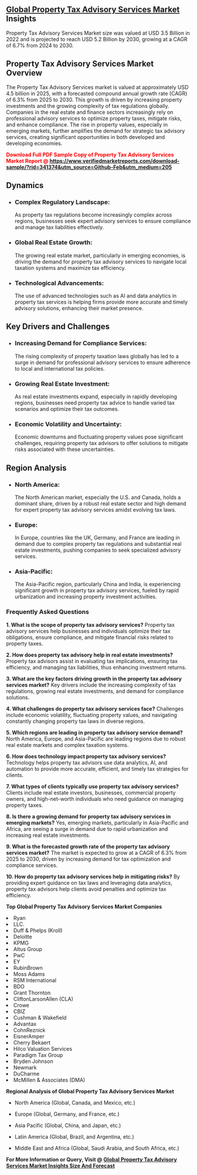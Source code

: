 <h2><a href="https://www.verifiedmarketreports.com/download-sample/?rid=341374&amp;utm_source=Github&amp;utm_medium=205" target="_blank">Global Property Tax Advisory Services Market</a> Insights</h2><p>Property Tax Advisory Services Market size was valued at USD 3.5 Billion in 2022 and is projected to reach USD 5.2 Billion by 2030, growing at a CAGR of 6.7% from 2024 to 2030.</p><p> <h2>Property Tax Advisory Services Market Overview</h2> <p>The Property Tax Advisory Services market is valued at approximately USD 4.5 billion in 2025, with a forecasted compound annual growth rate (CAGR) of 6.3% from 2025 to 2030. This growth is driven by increasing property investments and the growing complexity of tax regulations globally. Companies in the real estate and finance sectors increasingly rely on professional advisory services to optimize property taxes, mitigate risks, and enhance compliance. The rise in property values, especially in emerging markets, further amplifies the demand for strategic tax advisory services, creating significant opportunities in both developed and developing economies.</p> <p><strong><p><span class=""><span style="color: #ff0000;"><strong>Download Full PDF Sample Copy of Property Tax Advisory Services Market Report</strong> @ </span><a href="https://www.verifiedmarketreports.com/download-sample/?rid=341374&amp;utm_source=Github-Feb&amp;utm_medium=205" target="_blank">https://www.verifiedmarketreports.com/download-sample/?rid=341374&amp;utm_source=Github-Feb&amp;utm_medium=205</a></span></p></strong></p> <h2>Dynamics</h2> <ul> <li><h3>Complex Regulatory Landscape:</h3> As property tax regulations become increasingly complex across regions, businesses seek expert advisory services to ensure compliance and manage tax liabilities effectively.</li> <li><h3>Global Real Estate Growth:</h3> The growing real estate market, particularly in emerging economies, is driving the demand for property tax advisory services to navigate local taxation systems and maximize tax efficiency.</li> <li><h3>Technological Advancements:</h3> The use of advanced technologies such as AI and data analytics in property tax services is helping firms provide more accurate and timely advisory solutions, enhancing their market presence.</li> </ul> <h2>Key Drivers and Challenges</h2> <ul> <li><h3>Increasing Demand for Compliance Services:</h3> The rising complexity of property taxation laws globally has led to a surge in demand for professional advisory services to ensure adherence to local and international tax policies.</li> <li><h3>Growing Real Estate Investment:</h3> As real estate investments expand, especially in rapidly developing regions, businesses need property tax advice to handle varied tax scenarios and optimize their tax outcomes.</li> <li><h3>Economic Volatility and Uncertainty:</h3> Economic downturns and fluctuating property values pose significant challenges, requiring property tax advisors to offer solutions to mitigate risks associated with these uncertainties.</li> </ul> <h2>Region Analysis</h2> <ul> <li><h3>North America:</h3> The North American market, especially the U.S. and Canada, holds a dominant share, driven by a robust real estate sector and high demand for expert property tax advisory services amidst evolving tax laws.</li> <li><h3>Europe:</h3> In Europe, countries like the UK, Germany, and France are leading in demand due to complex property tax regulations and substantial real estate investments, pushing companies to seek specialized advisory services.</li> <li><h3>Asia-Pacific:</h3> The Asia-Pacific region, particularly China and India, is experiencing significant growth in property tax advisory services, fueled by rapid urbanization and increasing property investment activities.</li> </ul> <h3>Frequently Asked Questions</h3> <p><strong>1. What is the scope of property tax advisory services?</strong> Property tax advisory services help businesses and individuals optimize their tax obligations, ensure compliance, and mitigate financial risks related to property taxes.</p> <p><strong>2. How does property tax advisory help in real estate investments?</strong> Property tax advisors assist in evaluating tax implications, ensuring tax efficiency, and managing tax liabilities, thus enhancing investment returns.</p> <p><strong>3. What are the key factors driving growth in the property tax advisory services market?</strong> Key drivers include the increasing complexity of tax regulations, growing real estate investments, and demand for compliance solutions.</p> <p><strong>4. What challenges do property tax advisory services face?</strong> Challenges include economic volatility, fluctuating property values, and navigating constantly changing property tax laws in diverse regions.</p> <p><strong>5. Which regions are leading in property tax advisory service demand?</strong> North America, Europe, and Asia-Pacific are leading regions due to robust real estate markets and complex taxation systems.</p> <p><strong>6. How does technology impact property tax advisory services?</strong> Technology helps property tax advisors use data analytics, AI, and automation to provide more accurate, efficient, and timely tax strategies for clients.</p> <p><strong>7. What types of clients typically use property tax advisory services?</strong> Clients include real estate investors, businesses, commercial property owners, and high-net-worth individuals who need guidance on managing property taxes.</p> <p><strong>8. Is there a growing demand for property tax advisory services in emerging markets?</strong> Yes, emerging markets, particularly in Asia-Pacific and Africa, are seeing a surge in demand due to rapid urbanization and increasing real estate investments.</p> <p><strong>9. What is the forecasted growth rate of the property tax advisory services market?</strong> The market is expected to grow at a CAGR of 6.3% from 2025 to 2030, driven by increasing demand for tax optimization and compliance services.</p> <p><strong>10. How do property tax advisory services help in mitigating risks?</strong> By providing expert guidance on tax laws and leveraging data analytics, property tax advisors help clients avoid penalties and optimize tax efficiency.</p> </p><p><strong>Top Global Property Tax Advisory Services Market Companies</strong></p><div data-test-id=""><p><li>Ryan</li><li> LLC.</li><li> Duff & Phelps (Kroll)</li><li> Deloitte</li><li> KPMG</li><li> Altus Group</li><li> PwC</li><li> EY</li><li> RubinBrown</li><li> Moss Adams</li><li> RSM International</li><li> BDO</li><li> Grant Thornton</li><li> CliftonLarsonAllen (CLA)</li><li> Crowe</li><li> CBIZ</li><li> Cushman & Wakefield</li><li> Advantax</li><li> CohnReznick</li><li> EisnerAmper</li><li> Cherry Bekaert</li><li> Hilco Valuation Services</li><li> Paradigm Tax Group</li><li> Bryden Johnson</li><li> Newmark</li><li> DuCharme</li><li> McMillen & Associates (DMA)</li></p><div><strong>Regional Analysis of&nbsp;Global Property Tax Advisory Services Market</strong></div><ul><li dir="ltr"><p dir="ltr">North America&nbsp;(Global, Canada, and Mexico, etc.)</p></li><li dir="ltr"><p dir="ltr">Europe (Global, Germany, and France, etc.)</p></li><li dir="ltr"><p dir="ltr">Asia Pacific&nbsp;(Global, China, and Japan, etc.)</p></li><li dir="ltr"><p dir="ltr">Latin America&nbsp;(Global, Brazil, and Argentina, etc.)</p></li><li dir="ltr">Middle East and Africa&nbsp;(Global, Saudi Arabia, and South Africa, etc.)</li></ul><p><strong>For More Information or Query, Visit @&nbsp;</strong><strong><a href="https://www.verifiedmarketreports.com/product/property-tax-advisory-services-market/?utm_source=Github&amp;utm_medium=205" target="_blank">Global Property Tax Advisory Services Market Insights Size And Forecast</a></strong></p></div>
